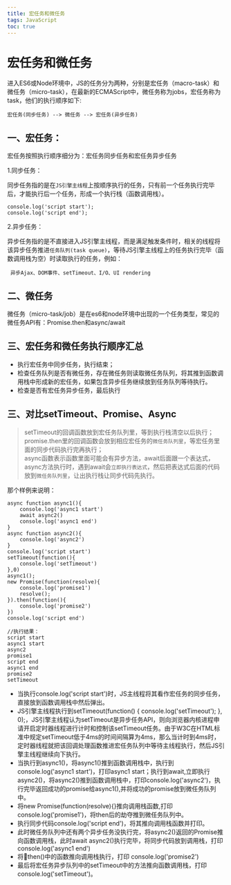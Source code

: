 ```yaml
---
title: 宏任务和微任务
tags: JavaScript
toc: true
---
```

# 宏任务和微任务
进入ES6或Node环境中，JS的任务分为两种，分别是宏任务（macro-task）和微任务（micro-task），在最新的ECMAScript中，微任务称为jobs，宏任务称为task，他们的执行顺序如下:

`宏任务(同步任务) --> 微任务 --> 宏任务(异步任务)`
## 一、宏任务：
宏任务按照执行顺序细分为：宏任务同步任务和宏任务异步任务

  1.同步任务：

  同步任务指的是在`JS引擎主线程`上按顺序执行的任务，只有前一个任务执行完毕后，才能执行后一个任务，形成一个执行栈（函数调用栈）。
  ```
  console.log('script start');
  console.log('script end');
  ```
  2.异步任务：

  异步任务指的是不直接进入JS引擎主线程，而是满足触发条件时，相关的线程将该异步任务推进`任务队列(task queue)`，等待JS引擎主线程上的任务执行完毕（函数调用栈为空）时读取执行的任务，例如：

 ` 异步Ajax、DOM事件、setTimeout、I/O、UI rendering`


## 二、微任务
微任务（micro-task/job）是在es6和node环境中出现的一个任务类型，常见的微任务API有：Promise.then和async/await

## 三、宏任务和微任务执行顺序汇总
* 执行宏任务中同步任务，执行结束；
* 检查任务队列是否有微任务，存在微任务则读取微任务队列，将其推到函数调用栈中形成新的宏任务，如果包含异步任务继续放到任务队列等待执行。
* 检查是否有宏任务异步任务，最后执行
<!--more-->
## 三、对比setTimeout、Promise、Async
>setTimeout的回调函数放到宏任务队列里，等到执行栈清空以后执行；<br>
promise.then里的回调函数会放到相应宏任务的`微任务队列里`，等宏任务里面的同步代码执行完再执行；<br>
async函数表示函数里面可能会有异步方法，await后面跟一个表达式，async方法执行时，遇到await会`立即执行表达式`，然后把表达式后面的代码放到`微任务队列里`，让出执行栈让同步代码先执行。

那个样例来说明：
```
async function async1(){
    console.log('async1 start')
    await async2()
    console.log('async1 end')
}
async function async2(){
    console.log('async2')
}
console.log('script start')
setTimeout(function(){
    console.log('setTimeout')
},0)  
async1();
new Promise(function(resolve){
    console.log('promise1')
    resolve();
}).then(function(){
    console.log('promise2')
})
console.log('script end')

//执行结果：
script start
async1 start
async2
promise1
script end
async1 end
promise2
setTimeout
```
* 当执行console.log('script start')时，JS主线程将其看作宏任务的同步任务，直接放到函数调用栈中然后弹出。
* JS引擎主线程执行到setTimeout(function() { console.log('setTimeout'); }, 0);，JS引擎主线程认为setTimeout是异步任务API，则向浏览器内核进程申请开启定时器线程进行计时和控制该setTimeout任务。由于W3C在HTML标准中规定setTimeout低于4ms的时间间隔算为4ms，那么当计时到4ms时，定时器线程就把该回调处理函数推进宏任务队列中等待主线程执行，然后JS引擎主线程继续向下执行。
* 当执行到async1()，将async1()推到函数调用栈中，执行到console.log('async1 start')，打印async1 start；执行到await,立即执行async2()，将async2()推到函数调用栈中，打印console.log('async2')，执行完毕返回成功的promise给async1(),并将成功的promise放到微任务队列中。
* 将new Promise(function(resolve){}推向调用栈函数,打印console.log('promise1')，将then后的劫夺推到微任务队列中。
* 执行同步代码console.log('script end')，将其推向调用栈函数并打印。
* 此时微任务队列中还有两个异步任务没执行完，将async2()返回的Promise推向函数调用栈，此时await async2()执行完毕，将同步代码放到调用栈，打印console.log('async1 end')
* 将then()中的函数推向调用栈执行，打印 console.log('promise2')
* 最后将宏任务异步队列中的setTimeout中的方法推向函数调用栈，打印console.log('setTimeout')。

